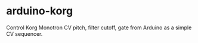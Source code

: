 arduino-korg
============

Control Korg Monotron CV pitch, filter cutoff, gate from Arduino as a simple CV sequencer.
